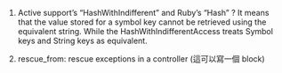 1. Active support’s “HashWithIndifferent” and Ruby’s “Hash” ? 
It means that the value stored for a symbol key cannot be retrieved using the equivalent string. While the HashWithIndifferentAccess treats Symbol keys and String keys as equivalent.

2. rescue_from: rescue exceptions in a controller (這可以寫一個 block)

